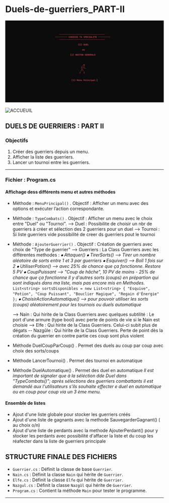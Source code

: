 # Duels-de-guerriers_PART-II

![Image Présentation](Capture%20d%E2%80%99%C3%A9cran%202025-01-04%20181850.jpg "Accueuil")

<picture>
 <source media="(prefers-color-scheme: dark)" srcset="YOUR-DARKMODE-IMAGE">
 <source media="(prefers-color-scheme: light)" srcset="YOUR-LIGHTMODE-IMAGE">
 <img alt="ACCUEUIL" src="[/Duels-de-guerriers_PART-II/refs/heads/main/Capture d’écran 2025-01-04 181850.jpg](https://raw.githubusercontent.com/TreDozier-hub/Duels-de-guerriers_PART-II/refs/heads/main/Capture%20d%E2%80%99%C3%A9cran%202025-01-04%20181850.jpg)">
</picture>


## **DUELS DE GUERRIERS : PART II**

### **Objectifs**
1. Créer des guerriers depuis un menu.
2. Afficher la liste des guerriers.
3. Lancer un tournoi entre les guerriers.

---

### **Fichier : Program.cs**

#### **Affichage dess différents menu et autres méthodes**
- Méthode : `MenuPrincipal()`
  . Objectif : Afficher un menu avec des options et exécuter l’action correspondante.
- Méthode : `TypeCombats()`
  . Objectif : Afficher un menu avec le choix entre "Duel" ou "Tournoi".
  --> Duel : Possibilite de choisir un nbr de guerriers à créer et sélection des 2 guerriers pour un duel
  --> Tournoi : Si liste guerriers vide possibilité de creer ds guerriers pout le tournoi
- Méthode : `AjouterGuerrier()`
  . Objectif : Création de guerriers avec choix de "Type de guerrier"
  --> Guerriers : La Class Guerriers avec les différentes methodes :
    _⦁	Attaquer()
    ⦁	 TirerSorts() --> Tirer un nombre aléatoire de sorts entre 1 et 3 par guerriers
    ⦁	Esquiver() --> Boll 1 fois sur 2
    ⦁	UtiliserPotion() --> avec 25% de chance que ça fonctionne. Restore 5 PV
    ⦁	CoupPuissant --> "Coup de hâche", 10 PV de moins - 25% de chance que ça fonctionne 
	     Il y  d'autres sorts (coups) en prépartion qui sont indiqués dans ma liste, mais pas encore mis en Methodes._
      ```List<string> sortsDisponibles = new List<string> { "Esquive", "Potion", "Coup Puissant", "Bouclier Magique", "Regain d'Énergie" };```
    _⦁	ChoisirActionAutomatique() --> pour pouvoir utiliser les sorts (coups) aléatoirement pour les tournois ou duels automatique_

  --> Nain : Qui hirite de la Class Guerriers avec quelques subtilité : Le port d'une armure (type bool) avec perte de points de vie si le Nain est    choisie
  --> Elfe : Qui hirite de la Class Guerriers. Celui-ci subit plus de dégats
  -- Nazgûle : Qui hirite de la Class Guerriers. Perte de point dès la création du guerrier en contre partie ces coup sont plus violent

- Méthode DuelCoupParCoup()
   . Permet des duels au coup par coup avec choix des sorts/coups
- Méthode LancerTournoi()
   . Permet des tournoi en automatique
- Méthode DuelAutomatique()
   . Permet des duel en automatique
_Il est important de signaler que à la séléction dde Duel dans "TypeCombats()"; après sélections des guerriers combattants il est demandé aux l'utilisateurs s'ils souhaite effecter e duel en automatique ou en coup pour coup via un 3 ème menu._

#### **Ensemble de listes**
- Ajout d'une liste globale pour stocker les guerriers créés
- Ajout d'une liste de gagnants avec la methode SauvegarderGagnant() ( au choix o/n)
- Ajout d'une liste de perdants avec la methode AjouterPerdant() pour y stocker les perdants avec possibilité d'affacer la liste et du coup  les réafecter dans la liste de guerriers principale

## **STRUCTURE FINALE DES FICHIERS**
- `Guerrier.cs` : Définit la classe de base `Guerrier`.
- `Nain.cs` : Définit la classe `Nain` qui hérite de `Guerrier`.
- `Elfe.cs` : Définit la classe `Elfe` qui hérite de `Guerrier`.
- `Nazgul.cs` : Définit la classe `Nazgûl` qui hérite de `Guerrier`.
- `Program.cs` : Contient la méthode `Main` pour tester le programme.

---
